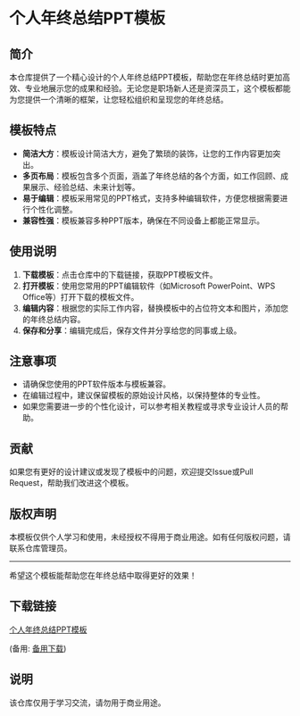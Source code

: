 # 个人年终总结PPT模板

## 简介

本仓库提供了一个精心设计的个人年终总结PPT模板，帮助您在年终总结时更加高效、专业地展示您的成果和经验。无论您是职场新人还是资深员工，这个模板都能为您提供一个清晰的框架，让您轻松组织和呈现您的年终总结。

## 模板特点

- **简洁大方**：模板设计简洁大方，避免了繁琐的装饰，让您的工作内容更加突出。
- **多页布局**：模板包含多个页面，涵盖了年终总结的各个方面，如工作回顾、成果展示、经验总结、未来计划等。
- **易于编辑**：模板采用常见的PPT格式，支持多种编辑软件，方便您根据需要进行个性化调整。
- **兼容性强**：模板兼容多种PPT版本，确保在不同设备上都能正常显示。

## 使用说明

1. **下载模板**：点击仓库中的下载链接，获取PPT模板文件。
2. **打开模板**：使用您常用的PPT编辑软件（如Microsoft PowerPoint、WPS Office等）打开下载的模板文件。
3. **编辑内容**：根据您的实际工作内容，替换模板中的占位符文本和图片，添加您的年终总结内容。
4. **保存和分享**：编辑完成后，保存文件并分享给您的同事或上级。

## 注意事项

- 请确保您使用的PPT软件版本与模板兼容。
- 在编辑过程中，建议保留模板的原始设计风格，以保持整体的专业性。
- 如果您需要进一步的个性化设计，可以参考相关教程或寻求专业设计人员的帮助。

## 贡献

如果您有更好的设计建议或发现了模板中的问题，欢迎提交Issue或Pull Request，帮助我们改进这个模板。

## 版权声明

本模板仅供个人学习和使用，未经授权不得用于商业用途。如有任何版权问题，请联系仓库管理员。

---

希望这个模板能帮助您在年终总结中取得更好的效果！

## 下载链接
[个人年终总结PPT模板](https://pan.quark.cn/s/cabfea9685bb) 

(备用: [备用下载](https://pan.baidu.com/s/12YChEp0Ottm5eKZ8VMx08A?pwd=1234))

## 说明

该仓库仅用于学习交流，请勿用于商业用途。
